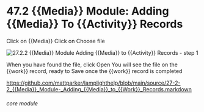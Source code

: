 # 47.2 {{Media}} Module: Adding {{Media}} To {{Activity}} Records

Click on {{Media}}
Click on Choose file

![27.2.2 {{Media}} Module Adding {{Media}} to {{Activity}} Records - step 1](27.2.2_Media_Module_Adding_Media_to_Activity_Records_im_1.png)

When you have found the file, click Open
You will see the file on the {{work}} record, ready to Save once the {{work}} record is completed

https://github.com/mattparker/lamplighthelp/blob/main/source/27-2-2_{{Media}}_Module-_Adding_{{Media}}_to_{{Work}}_Records.markdown

###### core module
